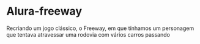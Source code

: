 # Alura-freeway
Recriando um jogo clássico, o Freeway, em que tínhamos um personagem que tentava atravessar uma rodovia com vários carros passando
